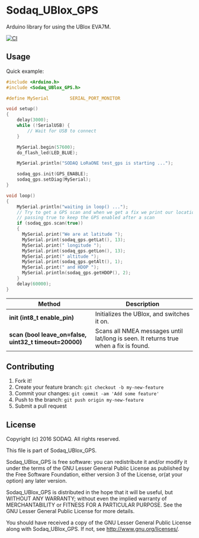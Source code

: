 # Sodaq_UBlox_GPS

Arduino library for using the UBlox EVA7M.

[![CI](https://github.com/SodaqMoja/Sodaq_UBlox_GPS/workflows/CI/badge.svg)](https://github.com/SodaqMoja/Sodaq_UBlox_GPS/actions?query=workflow%3ACI)

## Usage

Quick example:

```c
#include <Arduino.h>
#include <Sodaq_UBlox_GPS.h>

#define MySerial        SERIAL_PORT_MONITOR

void setup()
{
    delay(3000);
    while (!SerialUSB) {
        // Wait for USB to connect
    }

    MySerial.begin(57600);
    do_flash_led(LED_BLUE);

    MySerial.println("SODAQ LoRaONE test_gps is starting ...");

    sodaq_gps.init(GPS_ENABLE);
    sodaq_gps.setDiag(MySerial);
}

void loop()
{
    MySerial.println("waiting in loop() ...");
    // Try to get a GPS scan and when we get a fix we print our location. We are
    // passing true to keep the GPS enabled after a scan
    if (sodaq_gps.scan(true))
    {
      MySerial.print("We are at latitude ");
      MySerial.print(sodaq_gps.getLat(), 13);
      MySerial.print(" longitude ");
      MySerial.print(sodaq_gps.getLon(), 13);
      MySerial.print(" altitude ");
      MySerial.print(sodaq_gps.getAlt(), 1);
      MySerial.print(" and HDOP ");
      MySerial.println(sodaq_gps.getHDOP(), 2);
    }
    delay(60000);
}

```

Method|Description
------|------
**init (int8_t enable_pin)**|Initializes the UBlox, and switches it on.
**scan (bool leave_on=false, uint32_t timeout=20000)**|Scans all NMEA messages until lat/long is seen.  It returns true when a fix is found.


## Contributing

1. Fork it!
2. Create your feature branch: `git checkout -b my-new-feature`
3. Commit your changes: `git commit -am 'Add some feature'`
4. Push to the branch: `git push origin my-new-feature`
5. Submit a pull request

## License

Copyright (c) 2016 SODAQ. All rights reserved.

This file is part of Sodaq_UBlox_GPS.

Sodaq_UBlox_GPS is free software: you can redistribute it and/or
modify it under the terms of the GNU Lesser General Public License as
published by the Free Software Foundation, either version 3 of the
License, or(at your option) any later version.

Sodaq_UBlox_GPS is distributed in the hope that it will be useful, but
WITHOUT ANY WARRANTY; without even the implied warranty of
MERCHANTABILITY or FITNESS FOR A PARTICULAR PURPOSE. See the GNU
Lesser General Public License for more details.

You should have received a copy of the GNU Lesser General Public
License along with Sodaq_UBlox_GPS.  If not, see
<http://www.gnu.org/licenses/>.
